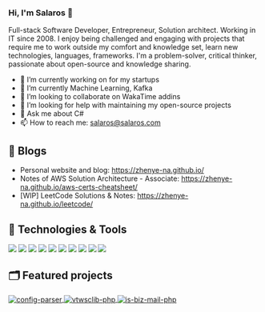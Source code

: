 ### Hi, I'm Salaros 👋

Full-stack Software Developer, Entrepreneur, Solution architect. Working in IT since 2008.
I enjoy being challenged and engaging with projects that require me to work outside my comfort and knowledge set, learn new technologies, languages, frameworks.
I'm a problem-solver, critical thinker, passionate about open-source and knowledge sharing.

- 🔭 I’m currently working on for my startups
- 🌱 I’m currently Machine Learning, Kafka
- 👯 I’m looking to collaborate on WakaTime addins
- 🤔 I’m looking for help with maintaining my open-source projects
- 💬 Ask me about C#
- 📫 How to reach me: salaros@salaros.com

## 📝 Blogs

- Personal website and blog: https://zhenye-na.github.io/
- Notes of AWS Solution Architecture - Associate: https://zhenye-na.github.io/aws-certs-cheatsheet/
- [WIP] LeetCode Solutions & Notes: https://zhenye-na.github.io/leetcode/


## 🔧 Technologies & Tools

![](https://img.shields.io/badge/OS-Linux-informational?style=flat&logo=linux&logoColor=white&color=6aa6f8)
![](https://img.shields.io/badge/Editor-VS_Code-informational?style=flat&logo=visual-studio-code&logoColor=white&color=6aa6f8)
![](https://img.shields.io/badge/Code-Python-informational?style=flat&logo=python&logoColor=white&color=6aa6f8)
![](https://img.shields.io/badge/Code-JavaScript-informational?style=flat&logo=javascript&logoColor=white&color=6aa6f8)
![](https://img.shields.io/badge/Code-Golang-informational?style=flat&logo=go&logoColor=white&color=6aa6f8)
![](https://img.shields.io/badge/Code-React-informational?style=flat&logo=react&logoColor=white&color=6aa6f8)
![](https://img.shields.io/badge/Shell-Bash-informational?style=flat&logo=gnu-bash&logoColor=white&color=6aa6f8)
![](https://img.shields.io/badge/Tools-PostgreSQL-informational?style=flat&logo=postgresql&logoColor=white&color=6aa6f8)
![](https://img.shields.io/badge/Tools-Docker-informational?style=flat&logo=docker&logoColor=white&color=6aa6f8)
![](https://img.shields.io/badge/Tools-Kubernetes-informational?style=flat&logo=kubernetes&logoColor=white&color=6aa6f8)

## 🗂️ Featured projects

<a href="https://github.com/salaros/config-parser">
  <img align="center" src="https://github-readme-stats.vercel.app/api/pin/?username=salaros&repo=config-parser&show_icons=true&line_height=27&title_color=6aa6f8&text_color=8a919a&icon_color=6aa6f8&bg_color=22272e" alt="config-parser" />
</a>

<a href="https://github.com/salaros/vtwsclib-php">
  <img align="center" src="https://github-readme-stats.vercel.app/api/pin/?username=salaros&repo=vtwsclib-php&show_icons=true&line_height=27&title_color=6aa6f8&text_color=8a919a&icon_color=6aa6f8&bg_color=22272e" alt="vtwsclib-php" />
</a>

<a href="https://github.com/salaros/is-biz-mail-php">
  <img align="center" src="https://github-readme-stats.vercel.app/api/pin/?username=salaros&repo=is-biz-mail-php&show_icons=true&line_height=27&title_color=6aa6f8&text_color=8a919a&icon_color=6aa6f8&bg_color=22272e" alt="is-biz-mail-php" />
